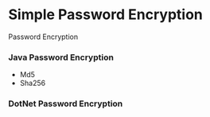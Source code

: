 # Simple Password Encryption
Password Encryption 

### Java Password Encryption 
- Md5
- Sha256

### DotNet Password Encryption
